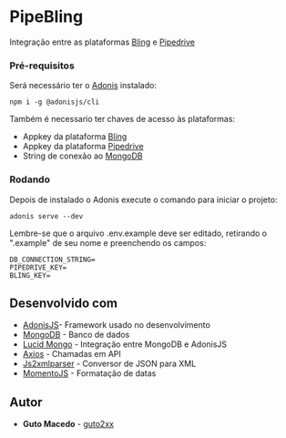 
# PipeBling

Integração entre as plataformas [Bling](https://www.bling.com.br/home) e [Pipedrive](https://www.pipedrive.com)

### Pré-requisitos

Será necessário ter o [Adonis](https://adonisjs.com/) instalado:

```
npm i -g @adonisjs/cli
```

Também é necessario ter chaves de acesso às plataformas:

* Appkey da plataforma [Bling](https://ajuda.bling.com.br/hc/pt-br/articles/360046937853-Introdu%C3%A7%C3%A3o-para-a-API-do-Bling-para-desenvolvedores-)
* Appkey da plataforma [Pipedrive](https://developers.pipedrive.com/docs/api/v1/)
* String de conexão ao [MongoDB](https://cloud.mongodb.com/)



### Rodando

Depois de instalado o Adonis execute o comando para iniciar o projeto:

```
adonis serve --dev
```

Lembre-se que o arquivo .env.example deve ser editado, retirando o ".example" de seu nome e preenchendo os campos:

```
DB_CONNECTION_STRING=
PIPEDRIVE_KEY=
BLING_KEY=
```


## Desenvolvido com

* [AdonisJS](https://adonisjs.com/)- Framework usado no desenvolvimento
* [MongoDB](https://cloud.mongodb.com/) - Banco de dados
* [Lucid Mongo](https://github.com/duyluonglc/lucid-mongo) - Integração entre MongoDB e AdonisJS
* [Axios](https://github.com/axios/axios) - Chamadas em API
* [Js2xmlparser](https://www.npmjs.com/package/js2xmlparser) - Conversor de JSON para XML
* [MomentoJS](https://momentjs.com/) - Formatação de datas


## Autor

* **Guto Macedo** -  [guto2xx](https://github.com/guto2xx)
